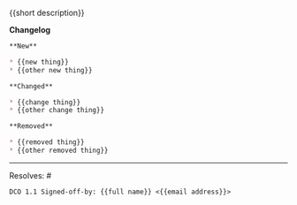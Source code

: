 {{short description}}

**Changelog**

```markdown
**New**

* {{new thing}}
* {{other new thing}}

**Changed**

* {{change thing}}
* {{other change thing}}

**Removed**

* {{removed thing}}
* {{other removed thing}}
```

---
Resolves: #

`DCO 1.1 Signed-off-by: {{full name}} <{{email address}}>`